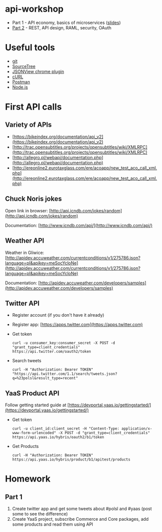 # api-workshop

* Part 1 - API economy, basics of microservices ([slides](api-billioner-part-1.pdf))
* [Part 2](part-2.md) - REST, API design, RAML, security, OAuth

# Useful tools

* [git](https://git-scm.com/downloads)
* [SourceTree](https://www.sourcetreeapp.com/)
* [JSONView chrome plugin](https://chrome.google.com/webstore/detail/jsonview/chklaanhfefbnpoihckbnefhakgolnmc)
* [cURL](http://curl.haxx.se/latest.cgi?curl=win64-ssl-sspi)
* [Postman](https://chrome.google.com/webstore/detail/postman/fhbjgbiflinjbdggehcddcbncdddomop)
* [Node.js](https://nodejs.org/en)


# First API calls

## Variety of APIs

* [https://bikeindex.org/documentation/api_v2](https://bikeindex.org/documentation/api_v2)
* [http://trac.opensubtitles.org/projects/opensubtitles/wiki/XMLRPC](http://trac.opensubtitles.org/projects/opensubtitles/wiki/XMLRPC)
* [http://allegro.pl/webapi/documentation.php](http://allegro.pl/webapi/documentation.php)
* [http://ereonline2.eurotaxglass.com/ere/acoapp/new_test_aco_call_xml.php](http://ereonline2.eurotaxglass.com/ere/acoapp/new_test_aco_call_xml.php)

## Chuck Noris jokes

Open link in browser: [http://api.icndb.com/jokes/random](http://api.icndb.com/jokes/random)

Documentation: [http://www.icndb.com/api/](http://www.icndb.com/api/)

## Weather API

Weather in Gliwice: [http://apidev.accuweather.com/currentconditions/v1/275786.json?language=pl&apikey=meSocYcloNe](http://apidev.accuweather.com/currentconditions/v1/275786.json?language=pl&apikey=meSocYcloNe)

Documentation: [http://apidev.accuweather.com/developers/samples](http://apidev.accuweather.com/developers/samples)

## Twitter API

* Register account (if you don't have it already)
* Register app: [https://apps.twitter.com](https://apps.twitter.com)
* Get token

    ```
    curl -u consumer_key:consumer_secret -X POST -d "grant_type=client_credentials" https://api.twitter.com/oauth2/token
    ```
* Search tweets

    ```
    curl -H "Authorization: Bearer TOKEN" "https://api.twitter.com/1.1/search/tweets.json?q=%23polsl&result_type=recent"
    ```
## YaaS Product API

Follow getting started guide at [https://devportal.yaas.io/gettingstarted/](https://devportal.yaas.io/gettingstarted/)

* Get token

  ```
  curl -u client_id:client_secret -H "Content-Type: application/x-www-form-urlencoded" -X POST -d "grant_type=client_credentials" https://api.yaas.io/hybris/oauth2/b1/token
  ```

* Get Products
  ```
  curl -H "Authorization: Bearer TOKEN" https://api.yaas.io/hybris/product/b1/apitest/products
  ```

 # Homework
 
 ## Part 1
 
 1. Create twitter app and get some tweets about #polsl and #yaas (post some to see the difference)
 2. Create YaaS project, subscribe Commerce and Core packages, add some products and read them using API
 
 
 